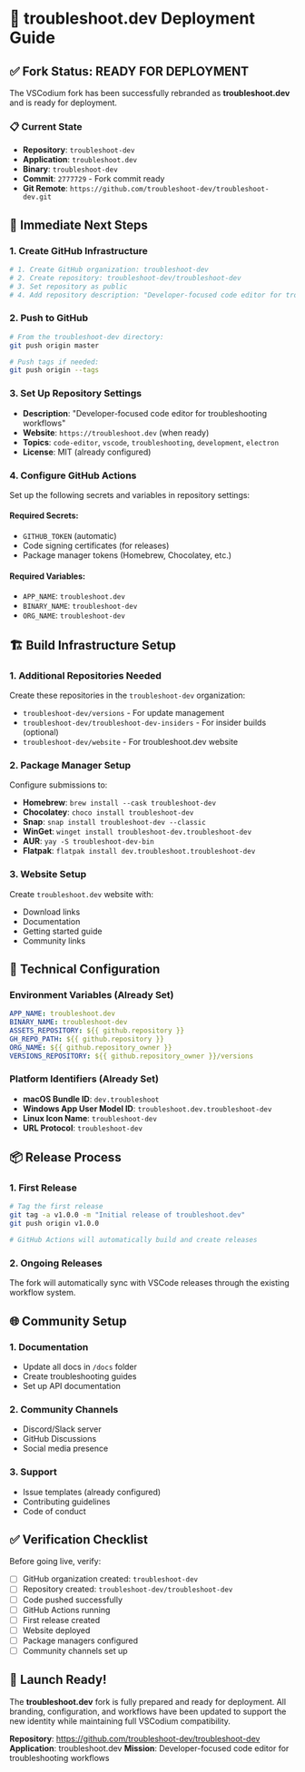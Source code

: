 # 🚀 troubleshoot.dev Deployment Guide

## ✅ Fork Status: READY FOR DEPLOYMENT

The VSCodium fork has been successfully rebranded as **troubleshoot.dev** and is ready for deployment.

### 📋 Current State
- **Repository**: `troubleshoot-dev`
- **Application**: `troubleshoot.dev`
- **Binary**: `troubleshoot-dev`
- **Commit**: `2777729` - Fork commit ready
- **Git Remote**: `https://github.com/troubleshoot-dev/troubleshoot-dev.git`

## 🎯 Immediate Next Steps

### 1. Create GitHub Infrastructure
```bash
# 1. Create GitHub organization: troubleshoot-dev
# 2. Create repository: troubleshoot-dev/troubleshoot-dev
# 3. Set repository as public
# 4. Add repository description: "Developer-focused code editor for troubleshooting workflows"
```

### 2. Push to GitHub
```bash
# From the troubleshoot-dev directory:
git push origin master

# Push tags if needed:
git push origin --tags
```

### 3. Set Up Repository Settings
- **Description**: "Developer-focused code editor for troubleshooting workflows"
- **Website**: `https://troubleshoot.dev` (when ready)
- **Topics**: `code-editor`, `vscode`, `troubleshooting`, `development`, `electron`
- **License**: MIT (already configured)

### 4. Configure GitHub Actions
Set up the following secrets and variables in repository settings:

#### Required Secrets:
- `GITHUB_TOKEN` (automatic)
- Code signing certificates (for releases)
- Package manager tokens (Homebrew, Chocolatey, etc.)

#### Required Variables:
- `APP_NAME`: `troubleshoot.dev`
- `BINARY_NAME`: `troubleshoot-dev`
- `ORG_NAME`: `troubleshoot-dev`

## 🏗️ Build Infrastructure Setup

### 1. Additional Repositories Needed
Create these repositories in the `troubleshoot-dev` organization:
- `troubleshoot-dev/versions` - For update management
- `troubleshoot-dev/troubleshoot-dev-insiders` - For insider builds (optional)
- `troubleshoot-dev/website` - For troubleshoot.dev website

### 2. Package Manager Setup
Configure submissions to:
- **Homebrew**: `brew install --cask troubleshoot-dev`
- **Chocolatey**: `choco install troubleshoot-dev`
- **Snap**: `snap install troubleshoot-dev --classic`
- **WinGet**: `winget install troubleshoot-dev.troubleshoot-dev`
- **AUR**: `yay -S troubleshoot-dev-bin`
- **Flatpak**: `flatpak install dev.troubleshoot.troubleshoot-dev`

### 3. Website Setup
Create `troubleshoot.dev` website with:
- Download links
- Documentation
- Getting started guide
- Community links

## 🔧 Technical Configuration

### Environment Variables (Already Set)
```yaml
APP_NAME: troubleshoot.dev
BINARY_NAME: troubleshoot-dev
ASSETS_REPOSITORY: ${{ github.repository }}
GH_REPO_PATH: ${{ github.repository }}
ORG_NAME: ${{ github.repository_owner }}
VERSIONS_REPOSITORY: ${{ github.repository_owner }}/versions
```

### Platform Identifiers (Already Set)
- **macOS Bundle ID**: `dev.troubleshoot`
- **Windows App User Model ID**: `troubleshoot.dev.troubleshoot-dev`
- **Linux Icon Name**: `troubleshoot-dev`
- **URL Protocol**: `troubleshoot-dev`

## 📦 Release Process

### 1. First Release
```bash
# Tag the first release
git tag -a v1.0.0 -m "Initial release of troubleshoot.dev"
git push origin v1.0.0

# GitHub Actions will automatically build and create releases
```

### 2. Ongoing Releases
The fork will automatically sync with VSCode releases through the existing workflow system.

## 🌐 Community Setup

### 1. Documentation
- Update all docs in `/docs` folder
- Create troubleshooting guides
- Set up API documentation

### 2. Community Channels
- Discord/Slack server
- GitHub Discussions
- Social media presence

### 3. Support
- Issue templates (already configured)
- Contributing guidelines
- Code of conduct

## ✅ Verification Checklist

Before going live, verify:
- [ ] GitHub organization created: `troubleshoot-dev`
- [ ] Repository created: `troubleshoot-dev/troubleshoot-dev`
- [ ] Code pushed successfully
- [ ] GitHub Actions running
- [ ] First release created
- [ ] Website deployed
- [ ] Package managers configured
- [ ] Community channels set up

## 🎉 Launch Ready!

The **troubleshoot.dev** fork is fully prepared and ready for deployment. All branding, configuration, and workflows have been updated to support the new identity while maintaining full VSCodium compatibility.

**Repository**: https://github.com/troubleshoot-dev/troubleshoot-dev
**Application**: troubleshoot.dev
**Mission**: Developer-focused code editor for troubleshooting workflows
